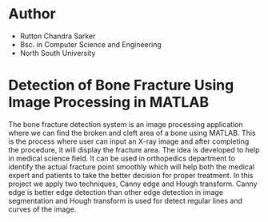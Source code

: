 # Author
* Rutton Chandra Sarker
* Bsc. in Computer Science and Engineering
* North South University
  
######
# Detection of Bone Fracture Using Image Processing in MATLAB
The bone fracture detection system is an image processing application where we can find the broken and cleft area of a bone using MATLAB. This is the process where user can input an X-ray image and after completing the procedure, it will display the fracture area. The idea is developed to help in medical science field. It can be used in orthopedics department to identify the actual fracture point smoothly which will help both the medical expert and patients to take the better decision for proper treatment. In this project we apply two techniques, Canny edge and Hough transform. Canny edge is better edge detection than other edge detection in image segmentation and Hough transform is used for detect regular lines and curves of the image.
